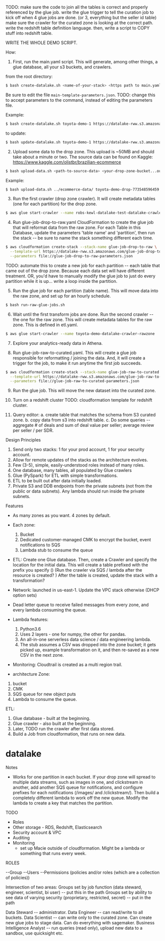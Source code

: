 TODO:
make sure the code to join all the tables is correct and properly referenced by the glue job.
write the glue trigger to tell the curation job to kick off when 4 glue jobs are done. (or 3, everything but the seller id table)
make sure the crawler for the curated zone is looking at the correct path.
write the redshift table definition language.
then, write a script to COPY stuff into redshift table.

WRITE THE WHOLE DEMO SCRIPT.

How:
1. First, run the main.yaml script. This will generate, among other things, a glue database, all your s3 buckets, and crawlers.

from the root directory:
```bash
$ bash create-datalake.sh <name-of-your-stack> <https path to main.yaml>
```
Be sure to edit the file `main-template-parameters.json`.
TODO: change this to accept parameters to the command, instead of editing the parameters file.

Example:
```bash
$ bash create-datalake.sh toyota-demo-1 https://datalake-rww.s3.amazonaws.com/main.yaml
```
to update:
```bash
$ bash update-datalake.sh toyota-demo-1 https://datalake-rww.s3.amazonaws.com/main.yaml
```


2. Upload some data to the drop zone. This upload is ~50MB and should take about a minute or two.
The source data can be found on Kaggle: https://www.kaggle.com/olistbr/brazilian-ecommerce
```bash
$ bash upload-data.sh <path-to-source-data> <your-drop-zone-bucket...output from the main.yaml stack>
```

Example:
```bash
$ bash upload-data.sh ../ecommerce-data/ toyota-demo-drop-773548596459
```

3. Run the first crawler (drop zone crawler). It will create metadata tables (one for each partition) for the drop zone.
```bash
$ aws glue start-crawler --name robs-kewl-datalake-test-datalake-crawler-dropzone
```

4. Run glue-job-drop-to-raw.yaml CloudFormation to create the glue job that will reformat data from the raw zone. For each Table in this Database, update the parameters 'table name' and 'partition', then run the stack -- be sure to name the stack something different each time.
```bash
$ aws cloudformation create-stack --stack-name glue-job-drop-to-raw \
  --template-url https://datalake-rww.s3.amazonaws.com/glue-job-drop-to-raw.yaml \
  --parameters file://glue-job-drop-to-raw-parameters.json
```
TODO: automate this to create a new job for each partition -- each table that came out of the drop zone. Because each data set will have different treatment. OR, you'd have to manually modify the glue job to just do every partition while it is up... write a loop inside the partition.

5. Run the glue job for each partition (table name). This will move data into the raw zone, and set up for an hourly schedule.
```bash
$ bash run-raw-glue-jobs.sh
```

6. Wait until the first transform jobs are done. Run the second crawler -- the one for the raw zone. This will create metadata tables for the raw zone. This is defined in etl.yaml.
```bash
$ aws glue start-crawler --name toyota-demo-datalake-crawler-rawzone
```

7. Explore your analytics-ready data in Athena.

8. Run glue-job-raw-to-curated.yaml. This will create a glue job responsible for reformatting / joining the data. And, it will create a trigger for the job, to make it run anytime the first job succeeds.
```bash
$ aws cloudformation create-stack --stack-name glue-job-raw-to-curated \
  --template-url https://datalake-rww.s3.amazonaws.com/glue-job-raw-to-curated.yaml \
  --parameters file://glue-job-raw-to-curated-parameters.json
```

9. Run the glue job. This will move the new dataset into the curated zone.

10. Turn on a redshift cluster
TODO: cloudformation template for redshift cluster.

11. Query editor:
a. create table that matches the schema from S3 curated zone.
b. copy data from s3 into redshift table.
c. Do some queries -- aggregate # of deals and sum of deal value per seller; average review per seller / per SDR.

Design Principles
1. Send only two stacks: 1 for your prod account, 1 for your security account.
2. Allow for remote updates of the stacks as the architecture evolves.
3. Few (3-5), simple, easily-understood roles instead of many roles.
4. One database, many tables, all populated by Glue crawlers
5. Glue (PySpark) for ETL with simple transformations.
6. ETL to be built out after data initially loaded.
7. Private S3 and DDB endpoints from the private subnets (not from the public or data subnets). Any lambda should run inside the private subnets.

Features
* As many zones as you want. 4 zones by default.
* Each zone:
  1. Bucket
  2. Dedicated customer-managed CMK to encrypt the bucket, event notifications to SQS
  3. Lambda stub to consume the queue
* ETL:
  Create one Glue database.
  Then, create a Crawler and specify the location for the initial data. This will create a table prefixed with the prefix you specify ()
  (Run the crawler via SQS / lambda after the resource is created? )
  After the table is created, update the stack with a transformation?
* Network: launched in us-east-1. Update the VPC stack otherwise (DHCP option sets)

* Dead letter queue to receive failed messages from every zone, and every lambda consuming the queue.

* Lambda features:
  1. Python3.6
  2. Uses 2 layers - one for numpy, the other for pandas.
  3. An all-in-one serverless data science / data engineering lambda.
  4. The stub assumes a CSV was dropped into the zone bucket; it gets picked up, example transformation on it, and then re-saved as a new CSV in the next zone.

* Monitoring:
Cloudtrail is created as a multi region trail.


* architecture
Zone:
1. bucket
2. CMK
3. SQS queue for new object puts
4. Lambda to consume the queue.

ETL:
1. Glue database - built at the beginning.
2. Glue crawler - also built at the beginning.
3. Later, TODO run the crawler after first data stored.
4. Build a Job from cloudformation, that runs on new data.

# datalake
Notes
* Works for one partition in each bucket. If your drop zone will spread to multiple data streams, such as images in one, and clickstream in another, add another SQS queue for notifications, and configure prefixes for each notifications (/images/ and /clickstream/). Then build a completely different lambda to work off the new queue. Modify the lambda to create a key that matches the partition.

TODO
* Roles
* Other storage - RDS, Redshift, Elasticsearch
* Security account & VPC
* Auditing
* Monitoring
  * set up Macie outside of cloudformation. Might be a lambda or something that runs every week.

ROLES


--Group
  --Users
  --Permissions (policies and/or roles (which are a collection of policies))


Intersection of two areas:
Groups set by job function (data steward, engineer, scientist, bi user) -- put this in the path
Groups set by ability to see data of varying security (proprietary, restricted, secret) -- put in the path

Data Steward -- administrator.
Data Engineer -- can read/write to all buckets.
Data Scientist -- can write only to the curated zone. Can create new glue jobs to stage data. Can do everything with sagemaker.
Business Intelligence Analyst -- run queries (read only), upload new data to a sandbox, use quicksight etc.
